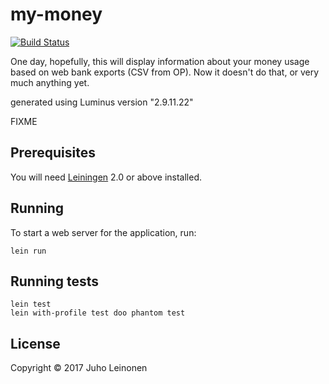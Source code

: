 # my-money

[![Build Status](https://travis-ci.org/Juholei/my-money.svg?branch=master)](https://travis-ci.org/Juholei/my-money)

One day, hopefully, this will display information about your money usage based on web bank exports (CSV from OP). Now it doesn't do that, or very much anything yet.

generated using Luminus version "2.9.11.22"

FIXME

## Prerequisites

You will need [Leiningen][1] 2.0 or above installed.

[1]: https://github.com/technomancy/leiningen

## Running

To start a web server for the application, run:

    lein run


## Running tests

	lein test
	lein with-profile test doo phantom test
 
## License

Copyright © 2017 Juho Leinonen
